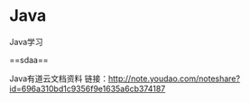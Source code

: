 # Java
Java学习


==sdaa==


Java有道云文档资料
链接：http://note.youdao.com/noteshare?id=696a310bd1c9356f9e1635a6cb374187
